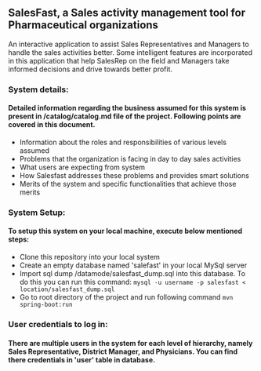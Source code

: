 ## SalesFast, a Sales activity management tool for Pharmaceutical organizations

An interactive application to assist Sales Representatives and Managers to handle the sales activities better. Some intelligent features are incorporated in this application that help SalesRep on the field and Managers take informed decisions and drive towards better profit. 

### System details:

#### Detailed information regarding the business assumed for this system is present in /catalog/catalog.md file of the project. Following points are covered in this document.
- Information about the roles and responsibilities of various levels assumed
- Problems that the organization is facing in day to day sales activities
- What users are expecting from system
- How Salesfast addresses these problems and provides smart solutions
- Merits of the system and specific functionalities that achieve those merits
 
### System Setup:

#### To setup this system on your local machine, execute below mentioned steps:

- Clone this repository into your local system
- Create an empty database named 'salefast' in your local MySql server
- Import sql dump /datamode/salesfast_dump.sql into this database. To do this you can run this command:
```mysql -u username -p salesfast < location/salesfast_dump.sql```
- Go to root directory of the project and run following command
```mvn spring-boot:run```
 
### User credentials to log in:

#### There are multiple users in the system for each level of hierarchy, namely Sales Representative, District Manager, and Physicians. You can find there credentials in 'user' table in database. 
